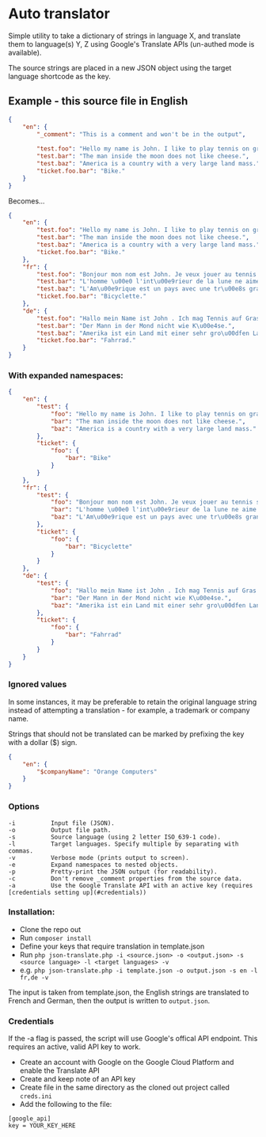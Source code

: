 # Auto translator

Simple utility to take a dictionary of strings in language X, and translate them to language(s) Y, Z using Google's Translate APIs (un-authed mode is available).

The source strings are placed in a new JSON object using the target language shortcode as the key.

## Example - this source file in English

```json
{
    "en": {
        "_comment": "This is a comment and won't be in the output",
        
        "test.foo": "Hello my name is John. I like to play tennis on grass.",
        "test.bar": "The man inside the moon does not like cheese.",
        "test.baz": "America is a country with a very large land mass.",
        "ticket.foo.bar": "Bike."
    }
}
```

Becomes...

```json
{
    "en": {
        "test.foo": "Hello my name is John. I like to play tennis on grass.",
        "test.bar": "The man inside the moon does not like cheese.",
        "test.baz": "America is a country with a very large land mass.",
        "ticket.foo.bar": "Bike."
    },
    "fr": {
        "test.foo": "Bonjour mon nom est John. Je veux jouer au tennis sur herbe.",
        "test.bar": "L'homme \u00e0 l'int\u00e9rieur de la lune ne aime pas le fromage .",
        "test.baz": "L'Am\u00e9rique est un pays avec une tr\u00e8s grande masse de terre .",
        "ticket.foo.bar": "Bicyclette."
    },
    "de": {
        "test.foo": "Hallo mein Name ist John . Ich mag Tennis auf Gras zu spielen.",
        "test.bar": "Der Mann in der Mond nicht wie K\u00e4se.",
        "test.baz": "Amerika ist ein Land mit einer sehr gro\u00dfen Landmasse .",
        "ticket.foo.bar": "Fahrrad."
    }
}
```

### With expanded namespaces:

```json
{
    "en": {
        "test": {
            "foo": "Hello my name is John. I like to play tennis on grass.",
            "bar": "The man inside the moon does not like cheese.",
            "baz": "America is a country with a very large land mass."
        },
        "ticket": {
            "foo": {
                "bar": "Bike"
            }
        }
    },
    "fr": {
        "test": {
            "foo": "Bonjour mon nom est John. Je veux jouer au tennis sur herbe.",
            "bar": "L'homme \u00e0 l'int\u00e9rieur de la lune ne aime pas le fromage .",
            "baz": "L'Am\u00e9rique est un pays avec une tr\u00e8s grande masse de terre ."
        },
        "ticket": {
            "foo": {
                "bar": "Bicyclette"
            }
        }
    },
    "de": {
        "test": {
            "foo": "Hallo mein Name ist John . Ich mag Tennis auf Gras zu spielen.",
            "bar": "Der Mann in der Mond nicht wie K\u00e4se.",
            "baz": "Amerika ist ein Land mit einer sehr gro\u00dfen Landmasse ."
        },
        "ticket": {
            "foo": {
                "bar": "Fahrrad"
            }
        }
    }
}
```

### Ignored values

In some instances, it may be preferable to retain the original language string instead of attempting a translation - for example, a trademark or company name. 

Strings that should not be translated can be marked by prefixing the key with a dollar ($) sign.

```json
{   
    "en": {
        "$companyName": "Orange Computers" 
    }
}
```

### Options

```
-i          Input file (JSON).
-o          Output file path.
-s          Source language (using 2 letter ISO_639-1 code).
-l          Target languages. Specify multiple by separating with commas.
-v          Verbose mode (prints output to screen).
-e          Expand namespaces to nested objects.
-p          Pretty-print the JSON output (for readability).
-c          Don't remove _comment properties from the source data.
-a          Use the Google Translate API with an active key (requires [credentials setting up](#credentials))
```

### Installation:

* Clone the repo out
* Run `composer install`
* Define your keys that require translation in template.json
* Run `php json-translate.php -i <source.json> -o <output.json> -s <source language> -l <target languages> -v`
* e.g. `php json-translate.php -i template.json -o output.json -s en -l fr,de -v`

The input is taken from template.json, the English strings are translated to French and German, then the output is written to `output.json`.

### Credentials

If the -a flag is passed, the script will use Google's offical API endpoint. This requires an active, valid API key to work.

* Create an account with Google on the Google Cloud Platform and enable the Translate API
* Create and keep note of an API key
* Create file in the same directory as the cloned out project called `creds.ini`
* Add the following to the file:

```
[google_api]
key = YOUR_KEY_HERE
```



